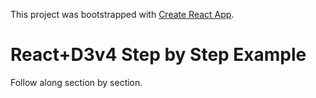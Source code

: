 This project was bootstrapped with [Create React App](https://github.com/facebookincubator/create-react-app).

# React+D3v4 Step by Step Example

Follow along section by section.

